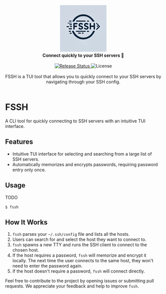 <div align="center">
    <img src="logo.webp" alt="FSSH Logo" width="150" height="150" /> <!-- Replace with the actual path to the logo -->
    <br/>
    <b>Connect quickly to your SSH servers 🚀</b>
    <br/>
    <br/>
    <a href="https://github.com/gvariable/fssh/actions/workflows/release.yml">
        <img src="https://github.com/gvariable/fssh/actions/workflows/release.yml/badge.svg" alt="Release Status" />
    </a>
    </a>
    <img src="https://img.shields.io/crates/l/fssh.svg" alt="License">
    <br/>
    <br/>
    <div>
        FSSH is a TUI tool that allows you to quickly connect to your SSH servers by navigating through your SSH config.
    </div>
    <br/>
</div>

# FSSH

A CLI tool for quickly connecting to SSH servers with an intuitive TUI interface.

## Features

- Intuitive TUI interface for selecting and searching from a large list of SSH servers.
- Automatically memorizes and encrypts passwords, requiring password entry only once.

## Usage

TODO

```shell
$ fssh
```



## How It Works

1. `fssh` parses your `~/.ssh/config` file and lists all the hosts.
2. Users can search for and select the host they want to connect to.
3. `fssh` spawns a new TTY and runs the SSH client to connect to the chosen host.
4. If the host requires a password, `fssh` will memorize and encrypt it locally. The next time the user connects to the same host, they won't need to enter the password again.
5. If the host doesn't require a password, `fssh` will connect directly.


Feel free to contribute to the project by opening issues or submitting pull requests. We appreciate your feedback and help to improve `fssh`.
